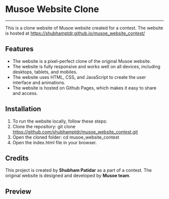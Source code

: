 # Musoe Website Clone
***
This is a clone website of Musoe website created for a contest. The website is hosted at https://shubhamptdr.github.io/musoe_website_contest/

## Features
* The website is a pixel-perfect clone of the original Musoe website.
* The website is fully responsive and works well on all devices, including desktops, tablets, and mobiles.
* The website uses HTML, CSS, and JavaScript to create the user interface and animations.
* The website is hosted on Github Pages, which makes it easy to share and access.

## Installation

1. To run the website locally, follow these steps:
2. Clone the repository: git clone https://github.com/shubhamptdr/musoe_website_contest.git
3. Open the cloned folder: cd musoe_website_contest
4.  Open the index.html file in your browser.

## Credits
This project is created by **Shubham Patidar** as a part of a contest. The original website is designed and developed by **Musoe team**.

## Preview

